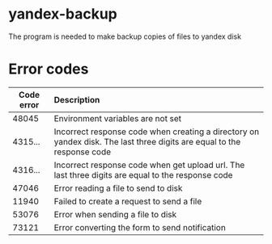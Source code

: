# yandex-backup

The program is needed to make backup copies of files to yandex disk

# Error codes

| Code error | Description                                                                                                            |
|------------|:-----------------------------------------------------------------------------------------------------------------------|
| 48045      | Environment variables are not set                                                                                      |
| 4315...    | Incorrect response code when creating a directory on yandex disk. The last three digits are equal to the response code |
| 4316...    | Incorrect response code when get upload url. The last three digits are equal to the response code                      |
| 47046      | Error reading a file to send to disk                                                                                   |
| 11940      | Failed to create a request to send a file                                                                              |
| 53076      | Error when sending a file to disk                                                                              |
| 73121      | Error converting the form to send notification                                                                              |
